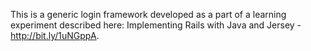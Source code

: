 This is a generic login framework developed as a part of a learning experiment described here: Implementing Rails with Java and Jersey - http://bit.ly/1uNGppA.